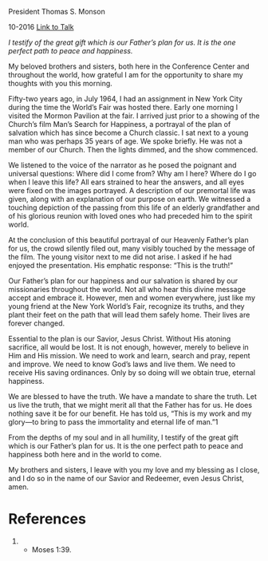 President Thomas S. Monson

10-2016
[Link to Talk](https://www.churchofjesuschrist.org/study/general-conference/2016/10/the-perfect-path-to-happiness?lang=eng)

_I testify of the great gift which is our Father’s plan for us. It is the one perfect path to peace and happiness._

My beloved brothers and sisters, both here in the Conference Center and throughout the world, how grateful I am for the opportunity to share my thoughts with you this morning.

Fifty-two years ago, in July 1964, I had an assignment in New York City during the time the World’s Fair was hosted there. Early one morning I visited the Mormon Pavilion at the fair. I arrived just prior to a showing of the Church’s film Man’s Search for Happiness, a portrayal of the plan of salvation which has since become a Church classic. I sat next to a young man who was perhaps 35 years of age. We spoke briefly. He was not a member of our Church. Then the lights dimmed, and the show commenced.

We listened to the voice of the narrator as he posed the poignant and universal questions: Where did I come from? Why am I here? Where do I go when I leave this life? All ears strained to hear the answers, and all eyes were fixed on the images portrayed. A description of our premortal life was given, along with an explanation of our purpose on earth. We witnessed a touching depiction of the passing from this life of an elderly grandfather and of his glorious reunion with loved ones who had preceded him to the spirit world.

At the conclusion of this beautiful portrayal of our Heavenly Father’s plan for us, the crowd silently filed out, many visibly touched by the message of the film. The young visitor next to me did not arise. I asked if he had enjoyed the presentation. His emphatic response: “This is the truth!”

Our Father’s plan for our happiness and our salvation is shared by our missionaries throughout the world. Not all who hear this divine message accept and embrace it. However, men and women everywhere, just like my young friend at the New York World’s Fair, recognize its truths, and they plant their feet on the path that will lead them safely home. Their lives are forever changed.

Essential to the plan is our Savior, Jesus Christ. Without His atoning sacrifice, all would be lost. It is not enough, however, merely to believe in Him and His mission. We need to work and learn, search and pray, repent and improve. We need to know God’s laws and live them. We need to receive His saving ordinances. Only by so doing will we obtain true, eternal happiness.

We are blessed to have the truth. We have a mandate to share the truth. Let us live the truth, that we might merit all that the Father has for us. He does nothing save it be for our benefit. He has told us, “This is my work and my glory—to bring to pass the immortality and eternal life of man.”1

From the depths of my soul and in all humility, I testify of the great gift which is our Father’s plan for us. It is the one perfect path to peace and happiness both here and in the world to come.

My brothers and sisters, I leave with you my love and my blessing as I close, and I do so in the name of our Savior and Redeemer, even Jesus Christ, amen.

# References
1. - Moses 1:39.